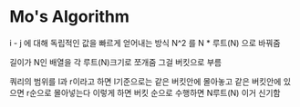 # Mo's Algorithm

i - j 에 대해 독립적인 값을 빠르게 얻어내는 방식
N^2 를 N \* 루트(N) 으로 바꿔줌

길이가 N인 배열을 각 루트(N)크기로 쪼개줌
그걸 버킷으로 부름

쿼리의 범위를 l과 r이라고 하면
l기준으로는 같은 버킷안에 몰아놓고
같은 버킷안에 있으면 r순으로 몰아넣는다
이렇게 하면
버킷 순으로 수행하면 N루트(N)
이거 신기함

